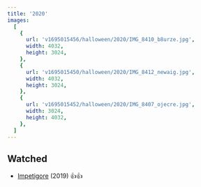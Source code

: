 ```yaml
---
title: '2020'
images:
  [
    {
      url: 'v1695015456/halloween/2020/IMG_8410_b8urze.jpg',
      width: 4032,
      height: 3024,
    },
    {
      url: 'v1695015450/halloween/2020/IMG_8412_newaig.jpg',
      width: 4032,
      height: 3024,
    },
    {
      url: 'v1695015452/halloween/2020/IMG_8407_ojecre.jpg',
      width: 3024,
      height: 4032,
    },
  ]
---
```


## Watched

- [Impetigore](https://www.imdb.com/title/tt9000302/) (2019) 👍👍
